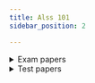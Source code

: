 ```yaml
---
title: Alss 101
sidebar_position: 2

---
```


<details>
<summary>Exam papers </summary>

### Main exams

> - [2018 Exam Science Students](https://drive.google.com/file/d/1a0X1YY7MGqFVRQeSee04ofkAPUbLMpzR/view?usp=drive_link)
> - [2019 Exam Science Students](https://drive.google.com/file/d/1xx1ZMfQ4OZpz5xK6q_zhHdEuomm1SQEo/view?usp=drive_link)  
> - [2021 Exam Engineering Students](https://drive.google.com/file/d/1pc9notVxmgXx0AMHBJ21Hu1cFHLJc_qq/view?usp=drive_link)  
> - [2022 Exam Engineering Students](https://drive.google.com/file/d/1sq_1az7zyDDD8Km_XFem_tbLO8i0dWmA/view?usp=drive_link)
> - [2022 Exam Science Students ](https://drive.google.com/drive/folders/11sfQuLTHuKmZ8BjTqP51QrVB2a4WwP-o?usp=drive_link)


### Special Paper
> - [2023 Special Paper](https://drive.google.com/file/d/1Pt0j0SLj4V-ySqOCj66mK_f1o3aAlr0v/view?usp=drive_link)

### Supplementary Exams
> - [2022 Exam ](https://drive.google.com/file/d/1hQJOB4kULqf7E4FDEnBu2Aiquws2MPwU/view?usp=drive_link)
</details>

<details>
<summary>Test papers </summary>

### Main
> - [Test 1](https://drive.google.com/file/d/1wLhFyQw7KE14ECpj61p_YM-hapFnioER/view?usp=sharing)
### Test Papers + Answers
> - [Test 1 2019 with Solutions ✔](https://drive.google.com/file/d/1TUrba6oREIzVKBsjQwn-DEsjrxtMDOXB/view?usp=drive_link) 
</details>




